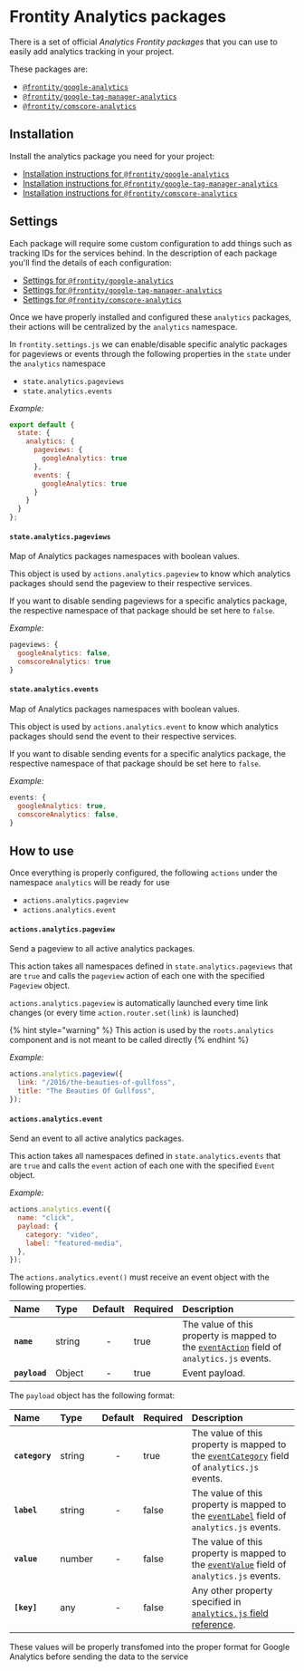# Frontity Analytics packages

There is a set of official *Analytics Frontity packages* that you can use to easily add analytics tracking in your project.

These packages are:
- [`@frontity/google-analytics`](https://github.com/frontity/frontity/tree/dev/packages/google-analytics)
- [`@frontity/google-tag-manager-analytics`](https://github.com/frontity/frontity/tree/dev/packages/google-tag-manager-analytics)
- [`@frontity/comscore-analytics`](https://github.com/frontity/frontity/tree/dev/packages/comscore-analytics)

## Installation

Install the analytics package you need for your project:

- [Installation instructions for `@frontity/google-analytics`](https://github.com/frontity/frontity/tree/dev/packages/google-analytics#installation)
- [Installation instructions for `@frontity/google-tag-manager-analytics`](https://github.com/frontity/frontity/tree/dev/packages/google-tag-manager-analytics#installation)
- [Installation instructions for `@frontity/comscore-analytics`](https://github.com/frontity/frontity/tree/dev/packages/comscore-analytics#installation)

## Settings

Each package will require some custom configuration to add things such as tracking IDs for the services behind. In the description of each package you'll find the details of each configuration:

- [Settings for `@frontity/google-analytics`](https://github.com/frontity/frontity/tree/dev/packages/google-analytics#settings)
- [Settings for `@frontity/google-tag-manager-analytics`](https://github.com/frontity/frontity/tree/dev/packages/google-tag-manager-analytics#settings)
- [Settings for `@frontity/comscore-analytics`](https://github.com/frontity/frontity/tree/dev/packages/comscore-analytics#settings)

Once we have properly installed and configured these `analytics` packages, their actions will be centralized by the `analytics` namespace.

In `frontity.settings.js` we can enable/disable specific analytic packages for pageviews or events through the following properties in the `state` under the `analytics` namespace

- `state.analytics.pageviews`
- `state.analytics.events`

_Example:_

```js
export default {
  state: {
    analytics: {
      pageviews: {
        googleAnalytics: true
      },
      events: {
        googleAnalytics: true
      }
    }
  }
};
```


#### `state.analytics.pageviews`

Map of Analytics packages namespaces with boolean values.

This object is used by `actions.analytics.pageview` to know which analytics packages should send the pageview to their respective services.

If you want to disable sending pageviews for a specific analytics package, the respective namespace of that package should be set here to `false`.

_Example:_
```js
pageviews: {
  googleAnalytics: false,
  comscoreAnalytics: true
}
```

#### `state.analytics.events`

Map of Analytics packages namespaces with boolean values.

This object is used by `actions.analytics.event` to know which
analytics packages should send the event to their respective services.

If you want to disable sending events for a specific analytics
package, the respective namespace of that package should be set here to `false`.

_Example:_
```js
events: {
  googleAnalytics: true,
  comscoreAnalytics: false,
}
```

## How to use

Once everything is properly configured, the following `actions` under the namespace `analytics` will be ready for use

- `actions.analytics.pageview`
- `actions.analytics.event`


#### `actions.analytics.pageview`

Send a pageview to all active analytics packages.

This action takes all namespaces defined in `state.analytics.pageviews` that are `true` and calls the `pageview` action of each one with the specified `Pageview` object.

`actions.analytics.pageview` is automatically launched every time link changes (or every time `action.router.set(link)` is launched)

{% hint style="warning" %}
This action is used by the `roots.analytics` component and is not meant to be called directly
{% endhint %}


_Example:_
```js
actions.analytics.pageview({
  link: "/2016/the-beauties-of-gullfoss",
  title: "The Beauties Of Gullfoss",
});
```

#### `actions.analytics.event`

Send an event to all active analytics packages.

This action takes all namespaces defined in `state.analytics.events` that are `true` and calls the `event` action of each one with the specified `Event` object.

_Example:_
```js
actions.analytics.event({
  name: "click",
  payload: {
    category: "video",
    label: "featured-media",
  },
});
```

 The `actions.analytics.event()` must receive an event object with the following properties.


  | Name          | Type   | Default | Required | Description                                                                                                                                                                                       |
  | :------------ | :----- | :-----: | :------- | :------------------------------------------------------------------------------------------------------------------------------------------------------------------------------------------------ |
  | **`name`**    | string | -       | true     | The value of this property is mapped to the [`eventAction`](https://developers.google.com/analytics/devguides/collection/analyticsjs/field-reference#eventAction) field of `analytics.js` events. |
  | **`payload`** | Object | -       | true     | Event payload.                                                                                                                                                                                    |

  The `payload` object has the following format:

  | Name           | Type   | Default | Required | Description                                                                                                                                                                                           |
  | :------------- | :----- | :-----: | :------- | :---------------------------------------------------------------------------------------------------------------------------------------------------------------------------------------------------- |
  | **`category`** | string | -       | true     | The value of this property is mapped to the [`eventCategory`](https://developers.google.com/analytics/devguides/collection/analyticsjs/field-reference#eventCategory) field of `analytics.js` events. |
  | **`label`**    | string | -       | false    | The value of this property is mapped to the [`eventLabel`](https://developers.google.com/analytics/devguides/collection/analyticsjs/field-reference#eventLabel) field of `analytics.js` events.       |
  | **`value`**    | number | -       | false    | The value of this property is mapped to the [`eventValue`](https://developers.google.com/analytics/devguides/collection/analyticsjs/field-reference#eventValue) field of `analytics.js` events.       |
  | **`[key]`**    | any    | -       | false    | Any other property specified in [`analytics.js` field reference](https://developers.google.com/analytics/devguides/collection/analyticsjs/field-reference).


  These values will be properly transfomed into the proper format for Google Analytics before sending the data to the service